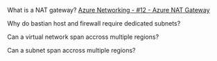What is a NAT gateway?
[Azure Networking - #12 - Azure NAT Gateway](https://youtu.be/yghrkFzaYTU)

Why do bastian host and firewall require dedicated subnets?

Can a virtual network span accross multiple regions?

Can a subnet span accross multiple regions?
